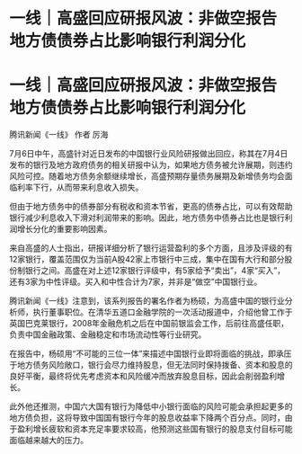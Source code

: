 # 一线｜高盛回应研报风波：非做空报告 地方债债券占比影响银行利润分化

# 一线｜高盛回应研报风波：非做空报告 地方债债券占比影响银行利润分化

腾讯新闻《一线》 作者 厉海

7月6日中午，高盛针对近日发布的中国银行业风险研报做出回应，称其在7月4日发布的银行及地方政府债务的相关研报中认为，如果地方债务被允许展期，则违约风险可控。随着地方债务余额继续增长，高盛预期存量债务展期及新增债务均会面临利率下行，从而带来利息收入损失。

但由于地方债务中的债券部分有税收和资本节省，更高的债券占比，可以有效帮助银行减少利息收入下滑对利润带来的影响。因此，地方债务中债券占比也是银行利润增长分化的重要影响因素。

来自高盛的人士指出，研报详细分析了银行运营盈利的多个方面，且涉及评级的有12家银行，覆盖范围仅为当前A股42家上市银行中三成，集中在国有大行和部分股份制银行之间。高盛在对上述12家银行评级中，有5家给予“卖出”，4家“买入”，还有3家为中性评级。买入和中性合计为7家，并非是“做空”中国银行业。

腾讯新闻《一线》注意到，该系列报告的署名作者为杨硕，为高盛中国的银行业分析师，执行董事职位。在清华五道口金融学院的一次活动报道中，介绍他曾工作于英国巴克莱银行，2008年金融危机之后在中国前银监会工作，后前往高盛任职，负责中国金融政策、金融稳定和市场流动性等行业研究。

在报告中，杨硕用“不可能的三位一体”来描述中国银行业即将面临的挑战，即承压于地方债务风险敞口，银行会尽力维持股息，但无法同时保持拨备、资本和股息的良好平衡，最终将优先考虑资本和风险缓冲而放弃股息目标，因此会削弱盈利增长。

此外他还推测，中国六大国有银行为降低中小银行面临的风险可能会承担起更多的地方债负担，这将导致中国国有银行今年的股息收益率下降两个百分点。同时，由于盈利增长疲软和资本充足率要求较高，他预测这些国有银行的股息支付目标可能面临越来越大的压力。

